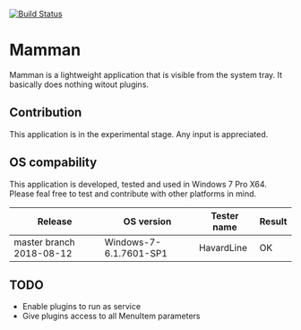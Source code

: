 [![Build Status](https://travis-ci.org/LTS-AS/Mamman.svg?branch=master)](https://travis-ci.org/LTS-AS/Mamman)

# Mamman

Mamman is a lightweight application that is visible from the system tray. It basically does nothing witout plugins.

## Contribution

This application is in the experimental stage. Any input is appreciated.

## OS compability

This application is developed, tested and used in Windows 7 Pro X64. Please feal free to test and contribute with other platforms in mind.

Release | OS version | Tester name | Result
--- | --- | --- | ---
master branch 2018-08-12 | Windows-7-6.1.7601-SP1 | HavardLine | OK

## TODO

- Enable plugins to run as service
- Give plugins access to all MenuItem parameters
